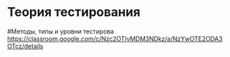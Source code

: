 # Теория тестирования
#Методы, типы и уровни тестирова
https://classroom.google.com/c/Nzc2OTIyMDM3NDkz/a/NzYwOTE2ODA3OTcz/details

